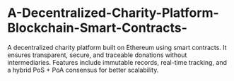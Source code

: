 # A-Decentralized-Charity-Platform-Blockchain-Smart-Contracts-
A decentralized charity platform built on Ethereum using smart contracts. It ensures transparent, secure, and traceable donations without intermediaries. Features include immutable records, real-time tracking, and a hybrid PoS + PoA consensus for better scalability.
